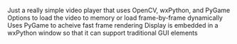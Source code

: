 Just a really simple video player that uses OpenCV, wxPython, and PyGame
Options to load the video to memory or load frame-by-frame dynamically
Uses PyGame to acheive fast frame rendering
Display is embedded in a wxPython window so that it can support traditional GUI elements

